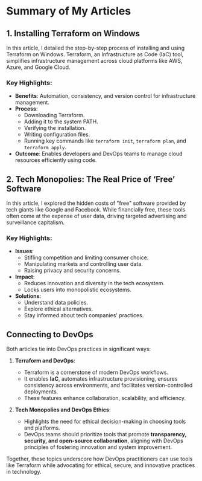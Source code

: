 # Summary of My Articles

## **1. Installing Terraform on Windows**
In this article, I detailed the step-by-step process of installing and using Terraform on Windows. Terraform, an Infrastructure as Code (IaC) tool, simplifies infrastructure management across cloud platforms like AWS, Azure, and Google Cloud. 

### Key Highlights:
- **Benefits**: Automation, consistency, and version control for infrastructure management.
- **Process**: 
  - Downloading Terraform.
  - Adding it to the system PATH.
  - Verifying the installation.
  - Writing configuration files.
  - Running key commands like `terraform init`, `terraform plan`, and `terraform apply`.
- **Outcome**: Enables developers and DevOps teams to manage cloud resources efficiently using code.

## **2. Tech Monopolies: The Real Price of ‘Free’ Software**
In this article, I explored the hidden costs of "free" software provided by tech giants like Google and Facebook. While financially free, these tools often come at the expense of user data, driving targeted advertising and surveillance capitalism.

### Key Highlights:
- **Issues**:
  - Stifling competition and limiting consumer choice.
  - Manipulating markets and controlling user data.
  - Raising privacy and security concerns.
- **Impact**:
  - Reduces innovation and diversity in the tech ecosystem.
  - Locks users into monopolistic ecosystems.
- **Solutions**:
  - Understand data policies.
  - Explore ethical alternatives.
  - Stay informed about tech companies' practices.

## **Connecting to DevOps**
Both articles tie into DevOps practices in significant ways:

1. **Terraform and DevOps**: 
   - Terraform is a cornerstone of modern DevOps workflows.
   - It enables **IaC**, automates infrastructure provisioning, ensures consistency across environments, and facilitates version-controlled deployments.
   - These features enhance collaboration, scalability, and efficiency.

2. **Tech Monopolies and DevOps Ethics**:
   - Highlights the need for ethical decision-making in choosing tools and platforms.
   - DevOps teams should prioritize tools that promote **transparency, security, and open-source collaboration**, aligning with DevOps principles of fostering innovation and system improvement.

Together, these topics underscore how DevOps practitioners can use tools like Terraform while advocating for ethical, secure, and innovative practices in technology.
